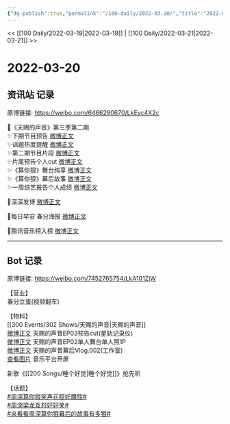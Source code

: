 ```yaml
---
{"dg-publish":true,"permalink":"/100-daily/2022-03-20/","title":"2022-03-20"}
---
```



<< [[100 Daily/2022-03-19\|2022-03-19]] | [[100 Daily/2022-03-21\|2022-03-21]] >>

# 2022-03-20

## 资讯站 记录

原博链接: https://weibo.com/6466290670/LkEyc4X2c

🌟《天赐的声音》第三季第二期  
✨下期节目预告 [微博正文](https://m.weibo.cn/6466290670/4749106037916258)  
✨话题热度提醒 [微博正文](https://m.weibo.cn/6466290670/4749033337259123)  
✨第二期节目片段 [微博正文](https://m.weibo.cn/6466290670/4749054687578063)  
✨片尾预告个人cut [微博正文](https://m.weibo.cn/6466290670/4749028652747695)  
✨《算你狠》舞台纯享 [微博正文](https://m.weibo.cn/6466290670/4749031413122294)  
✨《算你狠》幕后故事 [微博正文](https://m.weibo.cn/6466290670/4749106402560844)  
✨一周综艺报告个人成绩 [微博正文](https://m.weibo.cn/6466290670/4749131585946585)

🌟深深发博 [微博正文](https://m.weibo.cn/6466290670/4749230474003281)

🌟每日早安 春分海报 [微博正文](https://m.weibo.cn/6466290670/4748992800358577)

🌟腾讯音乐榜入榜 [微博正文](https://m.weibo.cn/6466290670/4749165635046759)

---
## Bot 记录

原博链接: https://weibo.com/7452765754/LkA101ZjW

【营业】  
[](https://m.weibo.cn/1736988591/4749228990270678) 春分立蛋(视频翻车)

【物料】  
[[300 Events/302 Shows/天赐的声音\|天赐的声音]]  
[微博正文](https://m.weibo.cn/6466290670/4749028652747695) 天赐的声音EP03预告cut(星轨记录仪)  
[微博正文](https://m.weibo.cn/1315706994/4749095232605781) 天赐的声音EP02单人舞台单人照1P  
[微博正文](https://m.weibo.cn/7478855230/4749103236645143) 天赐的声音幕后Vlog.002(工作室)  
[查看图片](https://wx1.sinaimg.cn/large/0088n2Pggy1h0gloom2z7j30hs12j418.jpg) 音乐平台开屏

[](https://m.weibo.cn/2283805633/4749190465590434) 新歌《[[200 Songs/睡个好觉\|睡个好觉]]》抢先听

【话题】  
[#周深算你狠笑声花腔好魔性#](https://s.weibo.com/weibo?q=%23%E5%91%A8%E6%B7%B1%E7%AE%97%E4%BD%A0%E7%8B%A0%E7%AC%91%E5%A3%B0%E8%8A%B1%E8%85%94%E5%A5%BD%E9%AD%94%E6%80%A7%23)  
[#周深梁龙互怼好好笑#](https://s.weibo.com/weibo?q=%23%E5%91%A8%E6%B7%B1%E6%A2%81%E9%BE%99%E4%BA%92%E6%80%BC%E5%A5%BD%E5%A5%BD%E7%AC%91%23)  
[#来看看周深算你狠幕后的故事有多狠#](https://s.weibo.com/weibo?q=%23%E6%9D%A5%E7%9C%8B%E7%9C%8B%E5%91%A8%E6%B7%B1%E7%AE%97%E4%BD%A0%E7%8B%A0%E5%B9%95%E5%90%8E%E7%9A%84%E6%95%85%E4%BA%8B%E6%9C%89%E5%A4%9A%E7%8B%A0%23)
